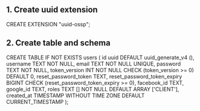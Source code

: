 ## 1. Create uuid extension

CREATE EXTENSION "uuid-ossp";

## 2. Create table and schema

CREATE TABLE IF NOT EXISTS users (
id uuid DEFAULT uuid_generate_v4 (),
username TEXT NOT NULL,
email TEXT NOT NULL UNIQUE,
password TEXT NOT NULL,
token_version INT NOT NULL CHECK (token_version >= 0) DEFAULT 0,
reset_password_token TEXT,
reset_password_token_expiry BIGINT CHECK (reset_password_token_expiry >= 0),
facebook_id TEXT,
google_id TEXT,
roles TEXT [] NOT NULL DEFAULT ARRAY ['CLIENT'],
created_at TIMESTAMP WITHOUT TIME ZONE DEFAULT CURRENT_TIMESTAMP
);
